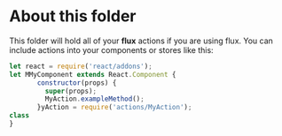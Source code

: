 # About this folder
This folder will hold all of your **flux** actions if you are using flux.
You can include actions into your components or stores like this:

```javascript
let react = require('react/addons');
let MMyComponent extends React.Component {
       constructor(props) {
         super(props);
         MyAction.exampleMethod();
       }yAction = require('actions/MyAction');
class 
}
```
